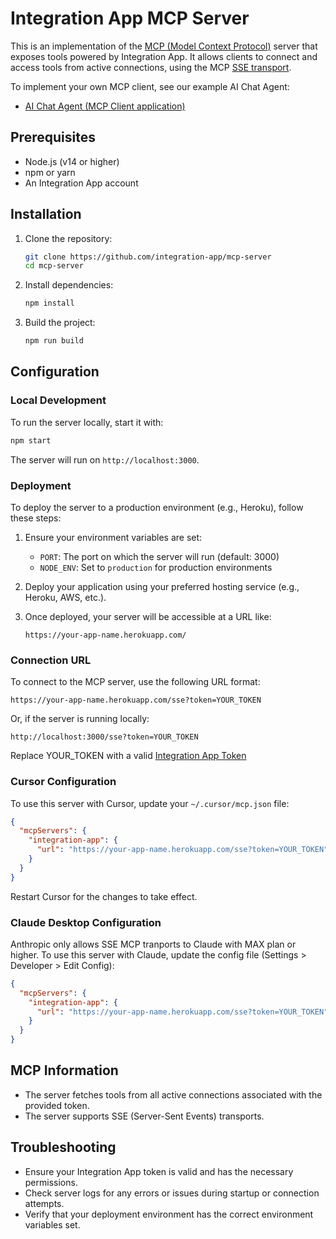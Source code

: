 # Integration App MCP Server

This is an implementation of the [MCP (Model Context Protocol)](https://modelcontextprotocol.io/introduction) server that exposes tools powered by Integration App. It allows clients to connect and access tools from active connections, using the MCP [SSE transport](https://modelcontextprotocol.io/docs/concepts/transports#server-sent-events-sse).

To implement your own MCP client, see our example AI Chat Agent:
- [AI Chat Agent (MCP Client application)](https://github.com/integration-app/MCP-chat-example)

## Prerequisites

- Node.js (v14 or higher)
- npm or yarn
- An Integration App account

## Installation

1. Clone the repository:
   ```bash
   git clone https://github.com/integration-app/mcp-server
   cd mcp-server
   ```

2. Install dependencies:
   ```bash
   npm install
   ```

3. Build the project:
   ```bash
   npm run build
   ```

## Configuration

### Local Development

To run the server locally, start it with:
```bash
npm start
```

The server will run on `http://localhost:3000`.

### Deployment

To deploy the server to a production environment (e.g., Heroku), follow these steps:

1. Ensure your environment variables are set:
   - `PORT`: The port on which the server will run (default: 3000)
   - `NODE_ENV`: Set to `production` for production environments

2. Deploy your application using your preferred hosting service (e.g., Heroku, AWS, etc.).

3. Once deployed, your server will be accessible at a URL like:
   ```
   https://your-app-name.herokuapp.com/
   ```

### Connection URL

To connect to the MCP server, use the following URL format:
```
https://your-app-name.herokuapp.com/sse?token=YOUR_TOKEN
```

Or, if the server is running locally:
```
http://localhost:3000/sse?token=YOUR_TOKEN
```

Replace YOUR_TOKEN with a valid [Integration App Token](https://console.integration.app/docs/getting-started/authentication)

### Cursor Configuration

To use this server with Cursor, update your `~/.cursor/mcp.json` file:
```json
{
  "mcpServers": {
    "integration-app": {
      "url": "https://your-app-name.herokuapp.com/sse?token=YOUR_TOKEN"
    }
  }
}
```

Restart Cursor for the changes to take effect.

### Claude Desktop Configuration

Anthropic only allows SSE MCP tranports to Claude with MAX plan or higher. To use this server with Claude, update the config file (Settings > Developer > Edit Config):
```json
{
  "mcpServers": {
    "integration-app": {
      "url": "https://your-app-name.herokuapp.com/sse?token=YOUR_TOKEN"
    }
  }
}
```

## MCP Information

- The server fetches tools from all active connections associated with the provided token.
- The server supports SSE (Server-Sent Events) transports.

## Troubleshooting

- Ensure your Integration App token is valid and has the necessary permissions.
- Check server logs for any errors or issues during startup or connection attempts.
- Verify that your deployment environment has the correct environment variables set.
